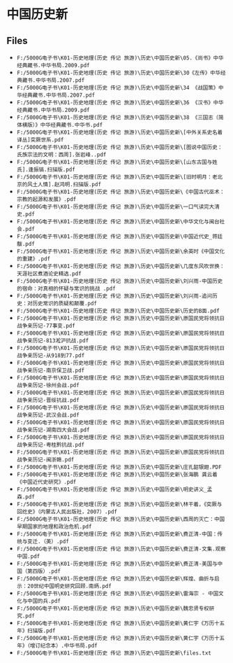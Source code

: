 # 中国历史新

## Files

- `F:/5000G电子书\K01-历史地理(历史 传记 旅游)\历史\中国历史新\05.《尚书》中华经典藏书.中华书局.2009.pdf`
- `F:/5000G电子书\K01-历史地理(历史 传记 旅游)\历史\中国历史新\30《左传》中华经典藏书.中华书局.2007.pdf`
- `F:/5000G电子书\K01-历史地理(历史 传记 旅游)\历史\中国历史新\34 《战国策》中华经典藏书.中华书局.2007.pdf`
- `F:/5000G电子书\K01-历史地理(历史 传记 旅游)\历史\中国历史新\36 《汉书》中华经典藏书.中华书局.2009.pdf`
- `F:/5000G电子书\K01-历史地理(历史 传记 旅游)\历史\中国历史新\38 《三国志（简体横版）》中华经典藏书.中华书.pdf`
- `F:/5000G电子书\K01-历史地理(历史 传记 旅游)\历史\中国历史新\[中外关系史名着译丛]突厥世系.pdf`
- `F:/5000G电子书\K01-历史地理(历史 传记 旅游)\历史\中国历史新\[图说中国历史：氏族宗法的文明：西周].张岩峰..pdf`
- `F:/5000G电子书\K01-历史地理(历史 传记 旅游)\历史\中国历史新\[山东古国与姓氏].逢振镐.扫描版.pdf`
- `F:/5000G电子书\K01-历史地理(历史 传记 旅游)\历史\中国历史新\[旧时明月：老北京的风土人情].赵鸿明.扫描版.pdf`
- `F:/5000G电子书\K01-历史地理(历史 传记 旅游)\历史\中国历史新\《中国古代巫术：宗教的起源和发展》.pdf`
- `F:/5000G电子书\K01-历史地理(历史 传记 旅游)\历史\中国历史新\一口气读完大清史.pdf`
- `F:/5000G电子书\K01-历史地理(历史 传记 旅游)\历史\中国历史新\中华文化与闽台社会.pdf`
- `F:/5000G电子书\K01-历史地理(历史 传记 旅游)\历史\中国历史新\中国近代史_蒋廷黻.pdf`
- `F:/5000G电子书\K01-历史地理(历史 传记 旅游)\历史\中国历史新\余英时《中国文化的重建》.pdf`
- `F:/5000G电子书\K01-历史地理(历史 传记 旅游)\历史\中国历史新\几度东风吹世换：天涯社区煮酒论史精选.pdf`
- `F:/5000G电子书\K01-历史地理(历史 传记 旅游)\历史\中国历史新\刘兴雨-中国历史的宿命：对真相的怀疑与常识的挑战 .pdf`
- `F:/5000G电子书\K01-历史地理(历史 传记 旅游)\历史\中国历史新\刘兴雨-追问历史：对历史常识的质疑和颠覆.pdf`
- `F:/5000G电子书\K01-历史地理(历史 传记 旅游)\历史\中国历史新\历史的B面.pdf`
- `F:/5000G电子书\K01-历史地理(历史 传记 旅游)\历史\中国历史新\原国民党将领抗日战争亲历记-77事变.pdf`
- `F:/5000G电子书\K01-历史地理(历史 传记 旅游)\历史\中国历史新\原国民党将领抗日战争亲历记-813淞沪抗战.pdf`
- `F:/5000G电子书\K01-历史地理(历史 传记 旅游)\历史\中国历史新\原国民党将领抗日战争亲历记-从918到77.pdf`
- `F:/5000G电子书\K01-历史地理(历史 传记 旅游)\历史\中国历史新\原国民党将领抗日战争亲历记-南京保卫战.pdf`
- `F:/5000G电子书\K01-历史地理(历史 传记 旅游)\历史\中国历史新\原国民党将领抗日战争亲历记-徐州会战.pdf`
- `F:/5000G电子书\K01-历史地理(历史 传记 旅游)\历史\中国历史新\原国民党将领抗日战争亲历记-晋绥抗战.pdf`
- `F:/5000G电子书\K01-历史地理(历史 传记 旅游)\历史\中国历史新\原国民党将领抗日战争亲历记-武汉会战.pdf`
- `F:/5000G电子书\K01-历史地理(历史 传记 旅游)\历史\中国历史新\原国民党将领抗日战争亲历记-湖南四大会战.pdf`
- `F:/5000G电子书\K01-历史地理(历史 传记 旅游)\历史\中国历史新\原国民党将领抗日战争亲历记-粤桂黔抗战.pdf`
- `F:/5000G电子书\K01-历史地理(历史 传记 旅游)\历史\中国历史新\原国民党将领抗日战争亲历记-闽浙赣.pdf`
- `F:/5000G电子书\K01-历史地理(历史 传记 旅游)\历史\中国历史新\庄孔韶银翅.PDF`
- `F:/5000G电子书\K01-历史地理(历史 传记 旅游)\历史\中国历史新\张海鹏 龚云着《中国近代史研究》.pdf`
- `F:/5000G电子书\K01-历史地理(历史 传记 旅游)\历史\中国历史新\明史讲义_孟森.pdf`
- `F:/5000G电子书\K01-历史地理(历史 传记 旅游)\历史\中国历史新\林干着，《突厥与回纥史》（内蒙古人民出版社，2007）.pdf`
- `F:/5000G电子书\K01-历史地理(历史 传记 旅游)\历史\中国历史新\西周的灭亡：中国早期国家的地理和政治危机.pdf`
- `F:/5000G电子书\K01-历史地理(历史 传记 旅游)\历史\中国历史新\费正清-中国：传统与变迁.（美）.pdf`
- `F:/5000G电子书\K01-历史地理(历史 传记 旅游)\历史\中国历史新\费正清-文集.观察中国.pdf`
- `F:/5000G电子书\K01-历史地理(历史 传记 旅游)\历史\中国历史新\费正清-美国与中国（第四版）.pdf`
- `F:/5000G电子书\K01-历史地理(历史 传记 旅游)\历史\中国历史新\辉煌、曲折与启示：20世纪中国明史研究回顾.南炳.pdf`
- `F:/5000G电子书\K01-历史地理(历史 传记 旅游)\历史\中国历史新\雷海宗 - 中国文化与中国的兵.pdf`
- `F:/5000G电子书\K01-历史地理(历史 传记 旅游)\历史\中国历史新\魏忠贤专权研究.pdf`
- `F:/5000G电子书\K01-历史地理(历史 传记 旅游)\历史\中国历史新\黄仁宇《万历十五年》扫描版.pdf`
- `F:/5000G电子书\K01-历史地理(历史 传记 旅游)\历史\中国历史新\黄仁宇《万历十五年》（增订纪念本）.中华书局.pdf`
- `F:/5000G电子书\K01-历史地理(历史 传记 旅游)\历史\中国历史新\files.txt`
